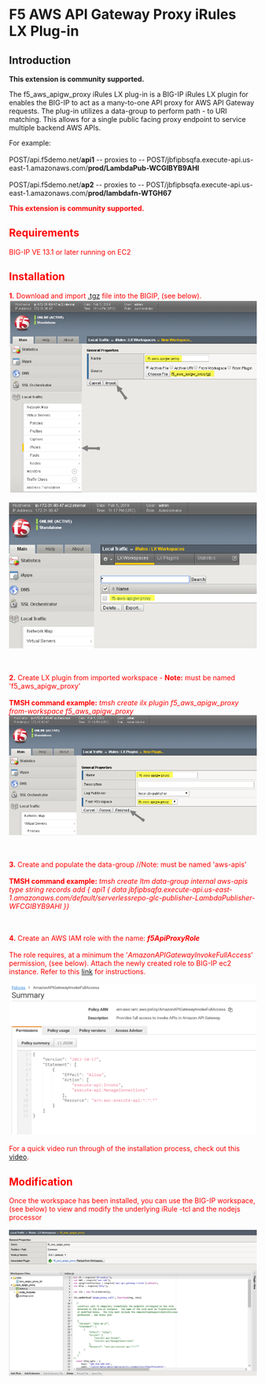 # F5 AWS API Gateway Proxy iRules LX Plug-in

## Introduction

<b>**This extension is community supported.**</b>

The f5_aws_apigw_proxy iRules LX plug-in is a BIG-IP iRules LX plugin for enables the BIG-IP to act as a many-to-one API proxy for AWS API Gateway requests.  The plug-in utilizes a data-group to perform path - to URI matching.  This allows for a single public facing proxy endpoint to service multiple backend AWS APIs.

For example:<br><br>POST/api.f5demo.net/<b>api1</b>  -- proxies to -- POST/jbfipbsqfa.execute-api.us-east-1.amazonaws.com/<b>prod/LambdaPub-WCGIBYB9AHI</b>
        <br><br>POST/api.f5demo.net/<b>ap2</B>  -- proxies to -- POST/jbfipbsqfa.execute-api.us-east-1.amazonaws.com/<b>prod/lambdafn-WTGH67</b>

<b><font color="red">This extension is community supported.<font color="red"></b>

## Requirements

BIG-IP VE 13.1 or later running on EC2

## Installation

<b>1.</b> Download and import [.tgz](https://github.com/gregcoward/f5-aws-apigw-proxy/releases/download/1.0.0/f5_aws_apigw_proxy.tgz) file into the BIGIP, (see below). 
<br><img src="images/impwrkspace.png"><br>
<br><img src="images/installedwrkspace.png"><br> 

<br><br><b>2.</b> Create LX plugin from imported workspace   -  <b>Note:</b> must be named 'f5_aws_apigw_proxy'
<br><br><b>TMSH command example:</b> <i>tmsh create ilx plugin f5_aws_apigw_proxy from-workspace f5_aws_apigw_proxy</i>
<br><img src="images/newplugin.png"><br>

<br><br><b>3.</b> Create and populate the data-group  //Note: must be named 'aws-apis'
<br><br><b>TMSH command example:</b> <i>tmsh create ltm data-group internal aws-apis type string records add { api1 { data jbfipbsqfa.execute-api.us-east-1.amazonaws.com/default/serverlessrepo-glc-publisher-LambdaPublisher-WFCGIBYB9AHI }}</i>

<br><br><b>4.</b> Create an AWS IAM role with the name:  <b><i>f5ApiProxyRole</i></b>  <br><br>The role requires, at a minimum the '<i>AmazonAPIGatewayInvokeFullAccess</i>' permission, (see below).  Attach the newly created role to BIG-IP ec2 instance. Refer to this [link](https://aws.amazon.com/blogs/security/easily-replace-or-attach-an-iam-role-to-an-existing-ec2-instance-by-using-the-ec2-console/) for instructions. 
<br><br><img src="images/perms.png"><br><br>
For a quick video run through of the installation process, check out this [video](https://www.youtube.com/watch?v=lY-LQtkKu0o).

## Modification 

Once the workspace has been installed, you can use the BIG-IP workspace, (see below) to view and modify the underlying iRule -tcl  and the nodejs processor
<br><br><img src="images/workspace.png">

</body>	
</HTML>